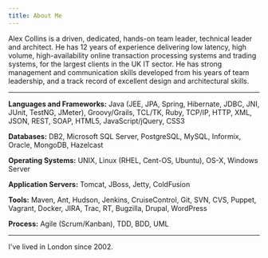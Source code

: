```yaml
---
title: About Me
---
```


<!--<img src="/images/me.png" style="float:left"/>-->

<div class="jumbotron">
Alex Collins is a driven, dedicated, hands-on team leader, technical leader and architect. He has 12 years of experience delivering low latency, high volume, high-availability online transaction processing systems and trading systems, for the largest clients in the UK IT sector. He has strong management and communication skills developed from his years of team leadership, and a track record of excellent design and architectural skills.
</div>

<hr/>

**Languages and Frameworks:**
Java (JEE, JPA, Spring, Hibernate, JDBC, JNI, JUnit, TestNG, JMeter), Groovy/Grails, TCL/TK, Ruby, TCP/IP, HTTP, XML, JSON, REST, SOAP, HTML5, JavaScript/jQuery, CSS3

**Databases:**
DB2, Microsoft SQL Server, PostgreSQL, MySQL, Informix, Oracle, 
MongoDB, Hazelcast

**Operating Systems:**
UNIX, Linux (RHEL, Cent-OS, Ubuntu), OS-X, Windows Server

**Application Servers:**
Tomcat, JBoss, Jetty, ColdFusion

**Tools:**
Maven, Ant, Hudson, Jenkins, CruiseControl, Git, SVN, CVS, Puppet, Vagrant, Docker, JIRA, Trac, RT, Bugzilla, Drupal, WordPress

**Process:**
Agile (Scrum/Kanban), TDD, BDD, UML

<hr/>

I've lived in London since 2002.

